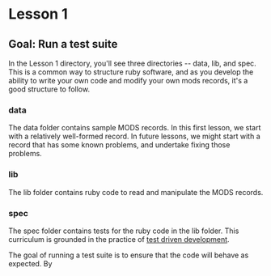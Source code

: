 Lesson 1
========

## Goal: Run a test suite

In the Lesson 1 directory, you'll see three directories -- data, lib, and spec. This is a common way to structure ruby software, and as you develop the ability to write your own code and modify your own mods records, it's a good structure to follow.

### data

The data folder contains sample MODS records. In this first lesson, we start with a relatively well-formed record. In future lessons, we might start with a record that has some known problems, and undertake fixing those problems.

### lib

The lib folder contains ruby code to read and manipulate the MODS records. 

### spec

The spec folder contains tests for the ruby code in the lib folder. This curriculum is grounded in the practice of [test driven development][tdd]. 

[tdd]: http://en.wikipedia.org/wiki/Test-driven_development

The goal of running a test suite is to ensure that the code will behave as expected. By 
